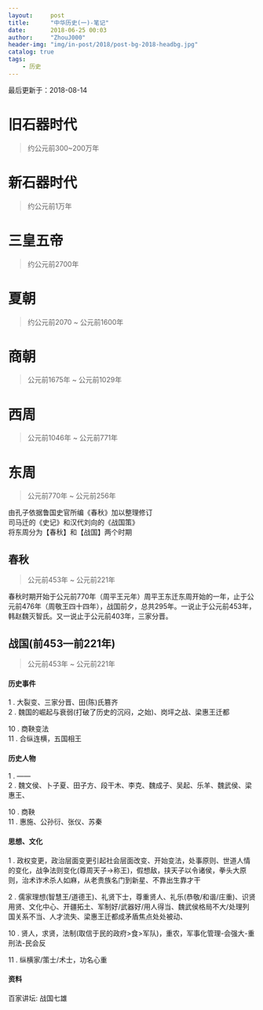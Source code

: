 ```yaml
---
layout:     post
title:      "中华历史(一)-笔记"
date:       2018-06-25 00:03
author:     "ZhouJ000"
header-img: "img/in-post/2018/post-bg-2018-headbg.jpg"
catalog: true
tags:
    - 历史
--- 
```


<font id="last-updated">最后更新于：2018-08-14</font>

# 旧石器时代
> 约公元前300~200万年

# 新石器时代
> 约公元前1万年

# 三皇五帝
> 约公元前2700年

# 夏朝
> 约公元前2070 ~ 公元前1600年

# 商朝
> 公元前1675年 ~ 公元前1029年

# 西周
> 公元前1046年 ~ 公元前771年

# 东周
> 公元前770年 ~ 公元前256年

由孔子依据鲁国史官所编《春秋》加以整理修订  
司马迁的《史记》和汉代刘向的《战国策》  
将东周分为【春秋】和【战国】两个时期

## 春秋
> 公元前453年 ~ 公元前221年

春秋时期开始于公元前770年（周平王元年）周平王东迁东周开始的一年，止于公元前476年（周敬王四十四年），战国前夕，总共295年。一说止于公元前453年，韩赵魏灭智氏。又一说止于公元前403年，三家分晋。

## 战国(前453—前221年)
> 公元前453年 ~ 公元前221年

#### 历史事件
1 . 大裂变、三家分晋、田(陈)氏篡齐  
2 . 魏国的崛起与衰弱(打破了历史的沉闷，之始)、岗坪之战、梁惠王迁都

10 . 商鞅变法  
11 . 合纵连横，五国相王  


#### 历史人物
1 . ——  
2 . 魏文侯、卜子夏、田子方、段干木、李克、魏成子、吴起、乐羊、魏武侯、梁惠王、

10 . 商鞅  
11 . 惠施、公孙衍、张仪、苏秦  


#### 思想、文化
1 . 政权变更，政治层面变更引起社会层面改变、开始变法，处事原则、世道人情的变化，战争法则变化(尊周天子->称王)，假想敌，挟天子以令诸侯，拳头大原则，治术诈术杀人如麻，从老贵族名门到新星、不靠出生靠才干

2 . 儒家理想(智慧王/道德王)、礼贤下士，尊重贤人、礼乐(恭敬/和谐/庄重)、识贤用贤、文化中心、开疆拓土、军制好/武器好/用人得当、魏武侯格局不大/处理列国关系不当、人才流失、梁惠王迁都成矛盾焦点处处被动、


10 . 贤人，求贤，法制(取信于民的政府>食>军队)，重农，军事化管理-会强大-重刑法-民会反  

11 . 纵横家/策士/术士，功名心重  


#### 资料
百家讲坛: 战国七雄


